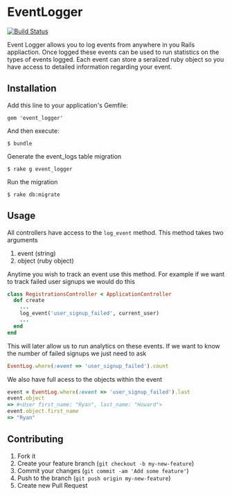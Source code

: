 # EventLogger
[![Build Status](https://travis-ci.org/320ny/event_logger.png?branch=master)](https://travis-ci.org/320ny/event_logger)

Event Logger allows you to log events from anywhere in you Rails appliaction.
Once logged these events can be used to run statistics on the types of events logged.
Each event can store a seralized ruby object so you have access to detailed information
regarding your event.

## Installation

Add this line to your application's Gemfile:

    gem 'event_logger'

And then execute:

    $ bundle

Generate the event_logs table migration
    
    $ rake g event_logger

Run the migration

    $ rake db:migrate

## Usage

All controllers have access to the `log_event` method. This method takes two arguments

1. event (string)
2. object (ruby object)

Anytime you wish to track an event use this method. For example if we want to track failed user
signups we would do this

```ruby
class RegistrationsController < ApplicationController
  def create
    ...
    log_event('user_signup_failed', current_user)
    ...
  end
end
```

This will later allow us to run analytics on these events. If we want to know the number of failed 
signups we just need to ask

```ruby
EventLog.where(:event => 'user_signup_failed').count
```

We also have full acess to the objects within the event

```ruby
event = EventLog.where(:event => 'user_signup_failed').last
event.object
=> #<User first_name: "Ryan", last_name: "Howard">
event.object.first_name
=> "Ryan"
```

## Contributing

1. Fork it
2. Create your feature branch (`git checkout -b my-new-feature`)
3. Commit your changes (`git commit -am 'Add some feature'`)
4. Push to the branch (`git push origin my-new-feature`)
5. Create new Pull Request
